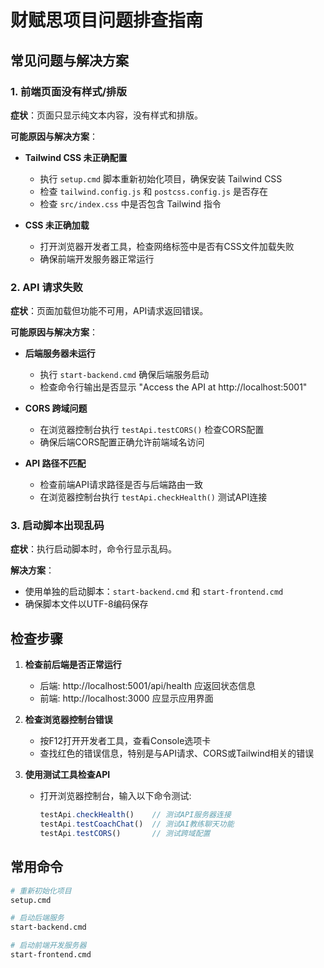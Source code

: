 # 财赋思项目问题排查指南

## 常见问题与解决方案

### 1. 前端页面没有样式/排版

**症状**：页面只显示纯文本内容，没有样式和排版。

**可能原因与解决方案**：

- **Tailwind CSS 未正确配置**
  - 执行 `setup.cmd` 脚本重新初始化项目，确保安装 Tailwind CSS
  - 检查 `tailwind.config.js` 和 `postcss.config.js` 是否存在
  - 检查 `src/index.css` 中是否包含 Tailwind 指令

- **CSS 未正确加载**
  - 打开浏览器开发者工具，检查网络标签中是否有CSS文件加载失败
  - 确保前端开发服务器正常运行

### 2. API 请求失败

**症状**：页面加载但功能不可用，API请求返回错误。

**可能原因与解决方案**：

- **后端服务器未运行**
  - 执行 `start-backend.cmd` 确保后端服务启动
  - 检查命令行输出是否显示 "Access the API at http://localhost:5001"

- **CORS 跨域问题**
  - 在浏览器控制台执行 `testApi.testCORS()` 检查CORS配置
  - 确保后端CORS配置正确允许前端域名访问

- **API 路径不匹配**
  - 检查前端API请求路径是否与后端路由一致
  - 在浏览器控制台执行 `testApi.checkHealth()` 测试API连接

### 3. 启动脚本出现乱码

**症状**：执行启动脚本时，命令行显示乱码。

**解决方案**：
- 使用单独的启动脚本：`start-backend.cmd` 和 `start-frontend.cmd`
- 确保脚本文件以UTF-8编码保存

## 检查步骤

1. **检查前后端是否正常运行**
   - 后端: http://localhost:5001/api/health 应返回状态信息
   - 前端: http://localhost:3000 应显示应用界面

2. **检查浏览器控制台错误**
   - 按F12打开开发者工具，查看Console选项卡
   - 查找红色的错误信息，特别是与API请求、CORS或Tailwind相关的错误

3. **使用测试工具检查API**
   - 打开浏览器控制台，输入以下命令测试:
     ```js
     testApi.checkHealth()    // 测试API服务器连接
     testApi.testCoachChat()  // 测试AI教练聊天功能 
     testApi.testCORS()       // 测试跨域配置
     ```

## 常用命令

```bash
# 重新初始化项目
setup.cmd

# 启动后端服务
start-backend.cmd

# 启动前端开发服务器
start-frontend.cmd
``` 